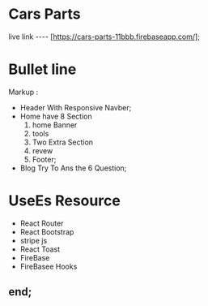 # Cars Parts

live link ---- [https://cars-parts-11bbb.firebaseapp.com/];

# Bullet line
Markup :
* Header
    With Responsive Navber;
 * Home 
    have 8 Section 
   1. home Banner
   2. tools
   2. Two Extra Section
   4. revew
   3. Footer;
* Blog
   Try To Ans the 6 Question;

# UseEs Resource 
* React Router
* React Bootstrap
* stripe js
* React Toast 
* FireBase 
* FireBasee Hooks


## end;